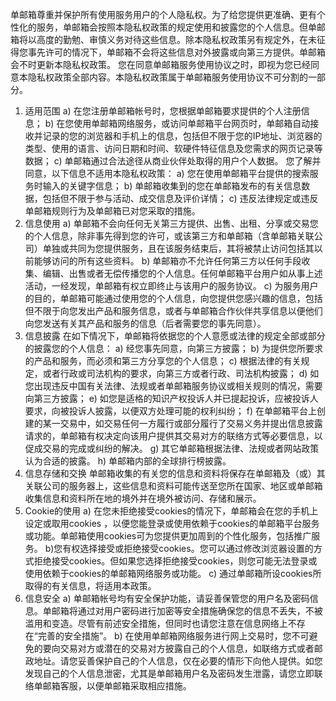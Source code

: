 
单邮箱尊重并保护所有使用服务用户的个人隐私权。为了给您提供更准确、更有个性化的服务，单邮箱会按照本隐私权政策的规定使用和披露您的个人信息。但单邮箱将以高度的勤勉、审慎义务对待这些信息。除本隐私权政策另有规定外，在未征得您事先许可的情况下，单邮箱不会将这些信息对外披露或向第三方提供。单邮箱会不时更新本隐私权政策。 您在同意单邮箱服务使用协议之时，即视为您已经同意本隐私权政策全部内容。本隐私权政策属于单邮箱服务使用协议不可分割的一部分。
1. 适用范围
a) 在您注册单邮箱帐号时，您根据单邮箱要求提供的个人注册信息；
b) 在您使用单邮箱网络服务，或访问单邮箱平台网页时，单邮箱自动接收并记录的您的浏览器和手机上的信息，包括但不限于您的IP地址、浏览器的类型、使用的语言、访问日期和时间、软硬件特征信息及您需求的网页记录等数据；
c) 单邮箱通过合法途径从商业伙伴处取得的用户个人数据。
您了解并同意，以下信息不适用本隐私权政策：
a) 您在使用单邮箱平台提供的搜索服务时输入的关键字信息；
b) 单邮箱收集到的您在单邮箱发布的有关信息数据，包括但不限于参与活动、成交信息及评价详情；
c) 违反法律规定或违反单邮箱规则行为及单邮箱已对您采取的措施。
2. 信息使用
a) 单邮箱不会向任何无关第三方提供、出售、出租、分享或交易您的个人信息，除非事先得到您的许可，或该第三方和单邮箱（含单邮箱关联公司）单独或共同为您提供服务，且在该服务结束后，其将被禁止访问包括其以前能够访问的所有这些资料。
b) 单邮箱亦不允许任何第三方以任何手段收集、编辑、出售或者无偿传播您的个人信息。任何单邮箱平台用户如从事上述活动，一经发现，单邮箱有权立即终止与该用户的服务协议。
c) 为服务用户的目的，单邮箱可能通过使用您的个人信息，向您提供您感兴趣的信息，包括但不限于向您发出产品和服务信息，或者与单邮箱合作伙伴共享信息以便他们向您发送有关其产品和服务的信息（后者需要您的事先同意）。
3. 信息披露
在如下情况下，单邮箱将依据您的个人意愿或法律的规定全部或部分的披露您的个人信息：
a) 经您事先同意，向第三方披露；
b) 为提供您所要求的产品和服务，而必须和第三方分享您的个人信息；
c) 根据法律的有关规定，或者行政或司法机构的要求，向第三方或者行政、司法机构披露；
d) 如您出现违反中国有关法律、法规或者单邮箱服务协议或相关规则的情况，需要向第三方披露；
e) 如您是适格的知识产权投诉人并已提起投诉，应被投诉人要求，向被投诉人披露，以便双方处理可能的权利纠纷；
f) 在单邮箱平台上创建的某一交易中，如交易任何一方履行或部分履行了交易义务并提出信息披露请求的，单邮箱有权决定向该用户提供其交易对方的联络方式等必要信息，以促成交易的完成或纠纷的解决。
g) 其它单邮箱根据法律、法规或者网站政策认为合适的披露。
h) 单邮箱内部的全球排行榜披露。
4. 信息存储和交换
单邮箱收集的有关您的信息和资料将保存在单邮箱及（或）其关联公司的服务器上，这些信息和资料可能传送至您所在国家、地区或单邮箱收集信息和资料所在地的境外并在境外被访问、存储和展示。
5. Cookie的使用
a) 在您未拒绝接受cookies的情况下，单邮箱会在您的手机上设定或取用cookies
，以便您能登录或使用依赖于cookies的单邮箱平台服务或功能。单邮箱使用cookies可为您提供更加周到的个性化服务，包括推广服务。 b)您有权选择接受或拒绝接受cookies。您可以通过修改浏览器设置的方式拒绝接受cookies。但如果您选择拒绝接受cookies，则您可能无法登录或使用依赖于cookies的单邮箱网络服务或功能。
c) 通过单邮箱所设cookies所取得的有关信息，将适用本政策。
6. 信息安全
a) 单邮箱帐号均有安全保护功能，请妥善保管您的用户名及密码信息。单邮箱将通过对用户密码进行加密等安全措施确保您的信息不丢失，不被滥用和变造。尽管有前述安全措施，但同时也请您注意在信息网络上不存在“完善的安全措施”。
b) 在使用单邮箱网络服务进行网上交易时，您不可避免的要向交易对方或潜在的交易对方披露自己的个人信息，如联络方式或者邮政地址。请您妥善保护自己的个人信息，仅在必要的情形下向他人提供。如您发现自己的个人信息泄密，尤其是单邮箱用户名及密码发生泄露，请您立即联络单邮箱客服，以便单邮箱采取相应措施。
